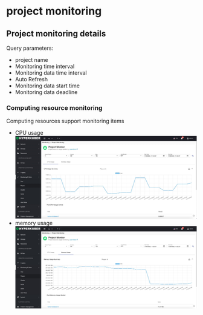 # project monitoring

## Project monitoring details
Query parameters:
* project name
* Monitoring time interval
* Monitoring data time interval
* Auto Refresh
* Monitoring data start time
* Monitoring data deadline

### Computing resource monitoring
Computing resources support monitoring items
* CPU usage
![Minion](../../../assets/images/monitoring/project-cpu-en.jpg)
* memory usage
![Minion](../../../assets/images/monitoring/project-memory-en.jpg)